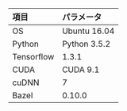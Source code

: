 項目|パラメータ
:---|:---  
OS|Ubuntu 16.04
Python|Python 3.5.2
Tensorflow|1.3.1
CUDA|CUDA 9.1 
cuDNN|7
Bazel|0.10.0
